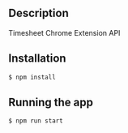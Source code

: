 ## Description

Timesheet Chrome Extension API

## Installation

```bash
$ npm install
```

## Running the app

```bash
$ npm run start
```
